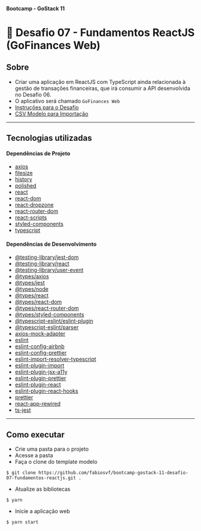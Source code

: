 ####  Bootcamp - GoStack 11
# 🚀 Desafio 07 - Fundamentos ReactJS (GoFinances Web)

## Sobre
- Criar uma aplicação em ReactJS com TypeScript ainda relacionada à gestão de transações financeiras, que irá consumir a API desenvolvida no Desafio 06.
- O aplicativo será chamado `GoFinances Web`
- [Instruções para o Desafio](docs/Desafio%2007%20-%20Instru%C3%A7%C3%B5es.pdf)
- [CSV Modelo para Importação](docs/file.csv)

---

## Tecnologias utilizadas

#### Dependências de Projeto
- [axios](https://yarnpkg.com/package/axios)
- [filesize](https://yarnpkg.com/package/filesize)
- [history](https://yarnpkg.com/package/history)
- [polished](https://yarnpkg.com/package/polished)
- [react](https://yarnpkg.com/package/react)
- [react-dom](https://yarnpkg.com/package/react-dom)
- [react-dropzone](https://yarnpkg.com/package/react-dropzone)
- [react-router-dom](https://yarnpkg.com/package/react-router-dom)
- [react-scripts](https://yarnpkg.com/package/react-scripts)
- [styled-components](https://yarnpkg.com/package/styled-components)
- [typescript](https://yarnpkg.com/package/typescript)

#### Dependências de Desenvolvimento
- [@testing-library/jest-dom](https://yarnpkg.com/package/@testing-library/jest-dom)
- [@testing-library/react](https://yarnpkg.com/package/@testing-library/react)
- [@testing-library/user-event](https://yarnpkg.com/package/@testing-library/user-event)
- [@types/axios](https://www.npmjs.com/package/@types/axios)
- [@types/jest](https://yarnpkg.com/package/@types/jest)
- [@types/node](https://yarnpkg.com/package/@types/node)
- [@types/react](https://yarnpkg.com/package/@types/react)
- [@types/react-dom](https://yarnpkg.com/package/@types/react-dom)
- [@types/react-router-dom](https://yarnpkg.com/package/@types/react-router-dom)
- [@types/styled-components](https://yarnpkg.com/package/@types/styled-components)
- [@typescript-eslint/eslint-plugin](https://yarnpkg.com/package/@typescript-eslint/eslint-plugin)
- [@typescript-eslint/parser](https://yarnpkg.com/package/@typescript-eslint/parser)
- [axios-mock-adapter](https://yarnpkg.com/package/axios-mock-adapter)
- [eslint](https://yarnpkg.com/package/eslint)
- [eslint-config-airbnb](https://yarnpkg.com/package/eslint-config-airbnb)
- [eslint-config-prettier](https://yarnpkg.com/package/eslint-config-prettier)
- [eslint-import-resolver-typescript](https://yarnpkg.com/package/eslint-import-resolver-typescript)
- [eslint-plugin-import](https://yarnpkg.com/package/eslint-plugin-import)
- [eslint-plugin-jsx-a11y](https://yarnpkg.com/package/eslint-plugin-jsx-a11y)
- [eslint-plugin-prettier](https://yarnpkg.com/package/eslint-plugin-prettier)
- [eslint-plugin-react](https://yarnpkg.com/package/eslint-plugin-react)
- [eslint-plugin-react-hooks](https://yarnpkg.com/package/eslint-plugin-react-hooks)
- [prettier](https://yarnpkg.com/package/prettier)
- [react-app-rewired](https://yarnpkg.com/package/react-app-rewired)
- [ts-jest](https://yarnpkg.com/package/ts-jest)

---

## Como executar
- Crie uma pasta para o projeto
- Acesse a pasta
- Faça o clone do template modelo
```
$ git clone https://github.com/fabiosvf/bootcamp-gostack-11-desafio-07-fundamentos-reactjs.git .
```
- Atualize as bibliotecas
```
$ yarn
```
- Inicie a aplicação web
```
$ yarn start
```
